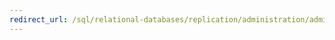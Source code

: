 ```yaml
--- 
redirect_url: /sql/relational-databases/replication/administration/administration-replication 
--- 
```

